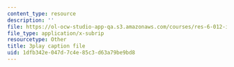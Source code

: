 ```yaml
---
content_type: resource
description: ''
file: https://ol-ocw-studio-app-qa.s3.amazonaws.com/courses/res-6-012-introduction-to-probability-spring-2018/1dfb342e047d7c4e85c3d63a79be9bd8_P5rZKt3SgNM.srt
file_type: application/x-subrip
resourcetype: Other
title: 3play caption file
uid: 1dfb342e-047d-7c4e-85c3-d63a79be9bd8
---
```


